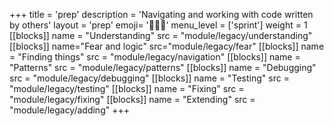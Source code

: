 +++
title = 'prep'
description = 'Navigating and working with code written by others'
layout = 'prep'
emoji= '🧑🏾‍💻'
menu_level = ['sprint']
weight = 1
[[blocks]]
name = "Understanding"
src = "module/legacy/understanding"
[[blocks]]
name="Fear and logic"
src="module/legacy/fear"
[[blocks]]
name = "Finding things"
src = "module/legacy/navigation"
[[blocks]]
name = "Patterns"
src = "module/legacy/patterns"
[[blocks]]
name = "Debugging"
src = "module/legacy/debugging"
[[blocks]]
name = "Testing"
src = "module/legacy/testing"
[[blocks]]
name = "Fixing"
src = "module/legacy/fixing"
[[blocks]]
name = "Extending"
src = "module/legacy/adding"
+++
